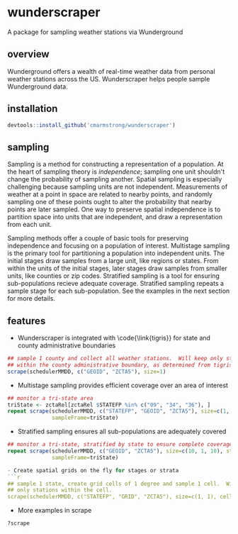 # wunderscraper
A package for sampling weather stations via Wunderground

## overview
Wunderground offers a wealth of real-time weather data from personal weather
stations across the US.  Wunderscraper helps people sample Wunderground data.

## installation
```r
devtools::install_github('cmarmstrong/wunderscraper')
```

## sampling
Sampling is a method for constructing a representation of a population.  At the
heart of sampling theory is _independence_; sampling one unit shouldn't change
the probability of sampling another. Spatial sampling is especially challenging
because sampling units are not independent.  Measurements of weather at a point
in space are related to nearby points, and randomly sampling one of these points
ought to alter the probability that nearby points are later sampled.  One way to
preserve spatial independence is to partition space into units that are
independent, and draw a representation from each unit.

Sampling methods offer a couple of basic tools for preserving independence and
focusing on a population of interest.  Multistage sampling is the primary tool
for partitioning a population into independent units.  The initial stages draw
samples from a large unit, like regions or states.  From within the units of the
initial stages, later stages draw samples from smaller units, like counties or
zip codes.  Stratified sampling is a tool for ensuring sub-populations recieve
adequate coverage.  Stratified sampling repeats a sample stage for each
sub-population.  See the examples in the next section for more details.

## features
- Wunderscraper is integrated with \code{\link{tigris}} for state and county
  administrative boundaries
```r
## sample 1 county and collect all weather stations.  Will keep only stations
## within the county administrative boundary, as determined from tigris
scrape(schedulerMMDD, c("GEOID", "ZCTA5"), size=1)
```

- Multistage sampling provides efficient coverage over an area of interest
```r
## monitor a tri-state area
triState <- zctaRel[zctaRel $STATEFP %in% c("09", "34", "36"), ]
repeat scrape(schedulerMMDD, c("STATEFP", "GEOID", "ZCTA5"), size=c(1, 10, 1, 10),
              sampleFrame=triState)
```

- Stratified sampling ensures all sub-populations are adequately covered
```r
## monitor a tri-state, stratified by state to ensure complete coverage each sample
repeat scrape(schedulerMMDD, c("GEOID", "ZCTA5"), size=c(10, 1, 10), strata=rep("STATEFP", 3),
              sampleFrame=triState)

- Create spatial grids on the fly for stages or strata
```r
## sample 1 state, create grid cells of 1 degree and sample 1 cell.  Will keep
## only stations within the cell.
scrape(schedulerMMDD, c("STATEFP", "GRID", "ZCTA5"), size=c(1, 1), cellsize=1)
```

- More examples in scrape
```r
?scrape
```
